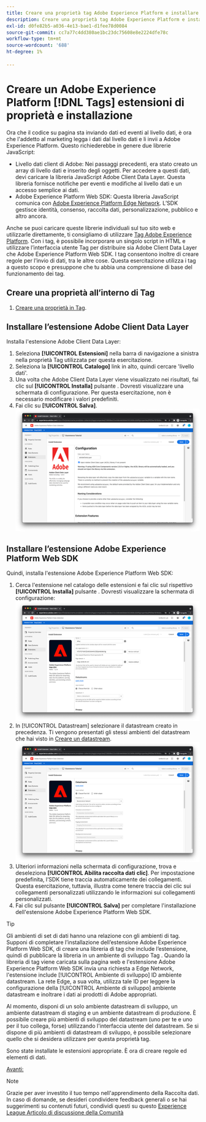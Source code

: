 ```yaml
---
title: Creare una proprietà tag Adobe Experience Platform e installare le estensioni
description: Creare una proprietà tag Adobe Experience Platform e installare le estensioni
exl-id: d0fe82b5-a036-4e13-bae1-d1fee78d0084
source-git-commit: cc7a77c4dd380ae1bc23dc75608e8e2224dfe78c
workflow-type: tm+mt
source-wordcount: '688'
ht-degree: 1%

---
```


# Creare un Adobe Experience Platform [!DNL Tags] estensioni di proprietà e installazione

Ora che il codice su pagina sta inviando dati ed eventi al livello dati, è ora che l&#39;addetto al marketing legga i dati dal livello dati e li invii a Adobe Experience Platform. Questo richiederebbe in genere due librerie JavaScript:

* Livello dati client di Adobe: Nei passaggi precedenti, era stato creato un array di livello dati e inserito degli oggetti. Per accedere a questi dati, devi caricare la libreria JavaScript Adobe Client Data Layer. Questa libreria fornisce notifiche per eventi e modifiche al livello dati e un accesso semplice ai dati.
* Adobe Experience Platform Web SDK: Questa libreria JavaScript comunica con [Adobe Experience Platform Edge Network](https://business.adobe.com/products/experience-platform/experience-platform-edge-network.html). L’SDK gestisce identità, consenso, raccolta dati, personalizzazione, pubblico e altro ancora.

Anche se puoi caricare queste librerie individuali sul tuo sito web e utilizzarle direttamente, ti consigliamo di utilizzare [Tag Adobe Experience Platform](https://experienceleague.adobe.com/docs/experience-platform/tags/home.html?lang=it). Con i tag, è possibile incorporare un singolo script in HTML e utilizzare l’interfaccia utente Tag per distribuire sia Adobe Client Data Layer che Adobe Experience Platform Web SDK. I tag consentono inoltre di creare regole per l’invio di dati, tra le altre cose. Questa esercitazione utilizza i tag a questo scopo e presuppone che tu abbia una comprensione di base del funzionamento dei tag.

## Creare una proprietà all’interno di Tag

1. [Creare una proprietà in Tag](https://experienceleague.adobe.com/docs/experience-platform/tags/admin/companies-and-properties.html#create-or-configure-a-property).

## Installare l’estensione Adobe Client Data Layer

Installa l&#39;estensione Adobe Client Data Layer:

1. Seleziona **[!UICONTROL Estensioni]** nella barra di navigazione a sinistra nella proprietà Tag utilizzata per questa esercitazione.
1. Seleziona la **[!UICONTROL Catalogo]** link in alto, quindi cercare &#39;livello dati&#39;.
1. Una volta che Adobe Client Data Layer viene visualizzato nei risultati, fai clic sul **[!UICONTROL Installa]** pulsante . Dovresti visualizzare una schermata di configurazione. Per questa esercitazione, non è necessario modificare i valori predefiniti.
1. Fai clic su **[!UICONTROL Salva]**.
   ![Installazione dell’estensione Adobe Client Data Layer](../assets/acdl-extension-installation.png)


## Installare l’estensione Adobe Experience Platform Web SDK

Quindi, installa l&#39;estensione Adobe Experience Platform Web SDK:

1. Cerca l&#39;estensione nel catalogo delle estensioni e fai clic sul rispettivo **[!UICONTROL Installa]** pulsante . Dovresti visualizzare la schermata di configurazione:
   ![Installazione dell&#39;estensione Adobe Experience Platform Web SDK](../assets/web-sdk-extension-installation.png)
1. In [!UICONTROL Datastream] selezionare il datastream creato in precedenza. Ti vengono presentati gli stessi ambienti del datastream che hai visto in [Creare un datastream](../configure-the-server/create-a-datastream.md).
   ![Selezione di Datastream](../assets/web-sdk-datastream-selection.png)
1. Ulteriori informazioni nella schermata di configurazione, trova e deseleziona **[!UICONTROL Abilita raccolta dati clic]**. Per impostazione predefinita, l’SDK tiene traccia automaticamente dei collegamenti. Questa esercitazione, tuttavia, illustra come tenere traccia dei clic sui collegamenti personalizzati utilizzando le informazioni sui collegamenti personalizzati.
1. Fai clic sul pulsante **[!UICONTROL Salva]** per completare l&#39;installazione dell&#39;estensione Adobe Experience Platform Web SDK.

>[!TIP]
>
>Gli ambienti di set di dati hanno una relazione con gli ambienti di tag. Supponi di completare l’installazione dell’estensione Adobe Experience Platform Web SDK, di creare una libreria di tag che include l’estensione, quindi di pubblicare la libreria in un ambiente di sviluppo Tag . Quando la libreria di tag viene caricata sulla pagina web e l&#39;estensione Adobe Experience Platform Web SDK invia una richiesta a Edge Network, l&#39;estensione include [!UICONTROL Ambiente di sviluppo] ID ambiente datastream. La rete Edge, a sua volta, utilizza tale ID per leggere la configurazione della [!UICONTROL Ambiente di sviluppo] ambiente datastream e inoltrare i dati ai prodotti di Adobe appropriati.
>
>Al momento, disponi di un solo ambiente datastream di sviluppo, un ambiente datastream di staging e un ambiente datastream di produzione. È possibile creare più ambienti di sviluppo del datastream (uno per te e uno per il tuo collega, forse) utilizzando l&#39;interfaccia utente del datastream. Se si dispone di più ambienti di datastream di sviluppo, è possibile selezionare quello che si desidera utilizzare per questa proprietà tag.


Sono state installate le estensioni appropriate. È ora di creare regole ed elementi di dati.

[Avanti: ](create-rules-for-tracking-page-view-and-commerce-events.md)

>[!NOTE]
>
>Grazie per aver investito il tuo tempo nell&#39;apprendimento della Raccolta dati. In caso di domande, se desideri condividere feedback generali o se hai suggerimenti su contenuti futuri, condividi questi su questo [Experience League Articolo di discussione della Comunità](https://experienceleaguecommunities.adobe.com/t5/adobe-experience-platform-launch/tutorial-discussion-use-adobe-experience-platform-data/m-p/543877)

